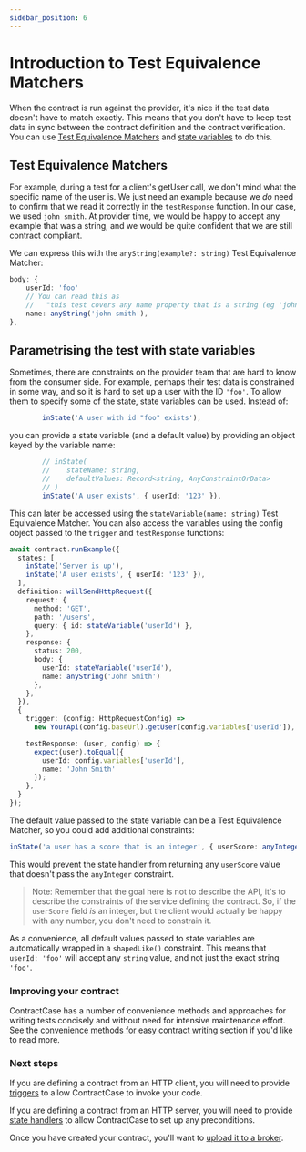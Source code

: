 ```yaml
---
sidebar_position: 6
---
```


# Introduction to Test Equivalence Matchers

When the contract is run against the provider, it's nice if the test data
doesn't have to match exactly. This means that you don't have to keep test data
in sync between the contract definition and the contract verification. You can
use [Test Equivalence Matchers](/docs/reference/matchers) and [state variables](./state-definitions)
to do this.

## Test Equivalence Matchers

For example, during a test for a client's getUser call, we don't mind what the
specific name of the user is. We just need an example because we _do_ need to confirm that
we read it correctly in the `testResponse` function. In our case, we used `john smith`.
At provider time, we would be happy to accept any example that was a string, and
we would be quite confident that we are still contract compliant.

We can express this with the `anyString(example?: string)` Test Equivalence Matcher:

```ts
body: {
    userId: 'foo'
    // You can read this as
    //   "this test covers any name property that is a string (eg 'john smith').
    name: anyString('john smith'),
},
```

## Parametrising the test with state variables

Sometimes, there are constraints on the provider team that are hard to know from
the consumer side. For example, perhaps their test data is constrained in some
way, and so it is hard to set up a user with the ID `'foo'`. To allow them to
specify some of the state, state variables can be used. Instead of:

```ts
        inState('A user with id "foo" exists'),
```

you can provide a state variable (and a default value) by providing an object
keyed by the variable name:

```ts
        // inState(
        //    stateName: string,
        //    defaultValues: Record<string, AnyConstraintOrData>
        // )
        inState('A user exists', { userId: '123' }),
```

This can later be accessed using the `stateVariable(name: string)` Test
Equivalence Matcher. You can also access the variables using the config object passed
to the `trigger` and `testResponse` functions:

```ts
await contract.runExample({
  states: [
    inState('Server is up'),
    inState('A user exists', { userId: '123' }),
  ],
  definition: willSendHttpRequest({
    request: {
      method: 'GET',
      path: '/users',
      query: { id: stateVariable('userId') },
    },
    response: {
      status: 200,
      body: {
        userId: stateVariable('userId'),
        name: anyString('John Smith')
      },
    },
  }),
  {
    trigger: (config: HttpRequestConfig) =>
      new YourApi(config.baseUrl).getUser(config.variables['userId']),

    testResponse: (user, config) => {
      expect(user).toEqual({
        userId: config.variables['userId'],
        name: 'John Smith'
      });
    },
  }
});
```

The default value passed to the state variable can be a Test Equivalence Matcher, so you could add additional constraints:

```ts
inState('a user has a score that is an integer', { userScore: anyInteger(10) });
```

This would prevent the state handler from returning any `userScore` value that doesn't pass the `anyInteger` constraint.

> Note: Remember that the goal here is not to describe the API, it's to describe the
> constraints of the service defining the contract. So, if the `userScore` field
> _is_ an integer, but the client would actually be happy with any number, you don't need to constrain it.

As a convenience, all default values passed to state variables are automatically
wrapped in a `shapedLike()` constraint. This means that `userId: 'foo'` will
accept any `string` value, and not just the exact string `'foo'`.

### Improving your contract

ContractCase has a number of convenience methods and approaches for writing tests concisely and without need for intensive maintenance effort.
See the [convenience methods for easy contract writing](/docs/best-practices/convenient-definitions) section if you'd like to read more.

### Next steps

If you are defining a contract from an HTTP client, you will need to provide [triggers](/docs/reference/triggers) to allow ContractCase to invoke your code.

If you are defining a contract from an HTTP server, you will need to provide [state handlers](/docs/reference/state-handlers) to allow ContractCase to set up any preconditions.

Once you have created your contract, you'll want to [upload it to a broker](./brokers).
